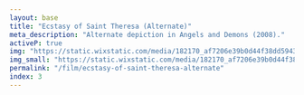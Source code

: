 ```yaml
---
layout: base
title: "Ecstasy of Saint Theresa (Alternate)"
meta_description: "Alternate depiction in Angels and Demons (2008)."
activeP: true
img: "https://static.wixstatic.com/media/182170_af7206e39b0d44f38dd5943616c561e5~mv2.png"
img_small: "https://static.wixstatic.com/media/182170_af7206e39b0d44f38dd5943616c561e5~mv2.png"
permalink: "/film/ecstasy-of-saint-theresa-alternate"
index: 3
---
```


